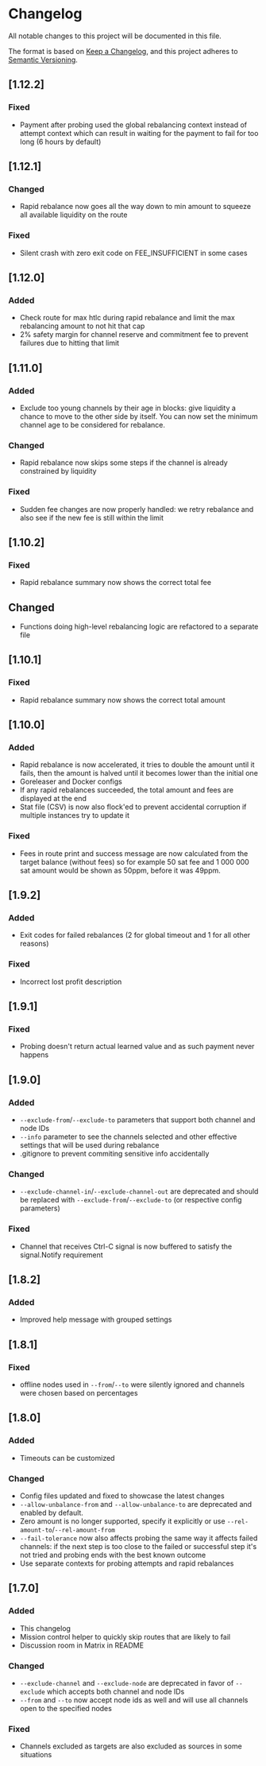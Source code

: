# Changelog
All notable changes to this project will be documented in this file.

The format is based on [Keep a Changelog](https://keepachangelog.com/en/1.0.0/),
and this project adheres to [Semantic
Versioning](https://semver.org/spec/v2.0.0.html).

## [1.12.2]
### Fixed
- Payment after probing used the global rebalancing context instead of attempt
  context which can result in waiting for the payment to fail for too long (6
  hours by default)
## [1.12.1]
### Changed
- Rapid rebalance now goes all the way down to min amount to squeeze all
  available liquidity on the route
### Fixed
- Silent crash with zero exit code on FEE_INSUFFICIENT in some cases
## [1.12.0]
### Added
- Check route for max htlc during rapid rebalance and limit the max rebalancing
  amount to not hit that cap
- 2% safety margin for channel reserve and commitment fee to prevent failures due to hitting that limit
## [1.11.0]
### Added
- Exclude too young channels by their age in blocks: give liquidity a chance to
  move to the other side by itself. You can now set the minimum channel age to
  be considered for rebalance.
### Changed
- Rapid rebalance now skips some steps if the channel is already constrained by
  liquidity
### Fixed
- Sudden fee changes are now properly handled: we retry rebalance and also see
  if the new fee is still within the limit
## [1.10.2]
### Fixed
- Rapid rebalance summary now shows the correct total fee
## Changed
- Functions doing high-level rebalancing logic are refactored to a separate file
## [1.10.1]
### Fixed
- Rapid rebalance summary now shows the correct total amount
## [1.10.0]
### Added
- Rapid rebalance is now accelerated, it tries to double the amount until it
  fails, then the amount is halved until it becomes lower than the initial one
- Goreleaser and Docker configs
- If any rapid rebalances succeeded, the total amount and fees are displayed at
  the end
- Stat file (CSV) is now also flock'ed to prevent accidental corruption if
  multiple instances try to update it
### Fixed
- Fees in route print and success message are now calculated from the target
  balance (without fees) so for example 50 sat fee and 1 000 000 sat amount
  would be shown as 50ppm, before it was 49ppm.
## [1.9.2]
### Added
- Exit codes for failed rebalances (2 for global timeout and 1 for all
  other reasons)
### Fixed
- Incorrect lost profit description
## [1.9.1]
### Fixed
- Probing doesn't return actual learned value and as such payment never happens
## [1.9.0]
### Added
- `--exclude-from`/`--exclude-to` parameters that support both channel and node
  IDs
- `--info` parameter to see the channels selected and other effective settings
  that will be used during rebalance
- .gitignore to prevent commiting sensitive info accidentally

### Changed
- `--exclude-channel-in`/`--exclude-channel-out` are deprecated and should be
  replaced with `--exclude-from`/`--exclude-to` (or respective config
  parameters)
### Fixed
- Channel that receives Ctrl-C signal is now buffered to satisfy the
  signal.Notify requirement
## [1.8.2]
### Added
- Improved help message with grouped settings
## [1.8.1]
### Fixed
- offline nodes used in `--from`/`--to` were silently ignored and channels were
  chosen based on percentages
## [1.8.0]
### Added
- Timeouts can be customized
### Changed
- Config files updated and fixed to showcase the latest changes
- `--allow-unbalance-from` and `--allow-unbalance-to` are deprecated and enabled
  by default.
- Zero amount is no longer supported, specify it explicitly or use
  `--rel-amount-to`/`--rel-amount-from`
- `--fail-tolerance` now also affects probing the same way it affects failed
  channels: if the next step is too close to the failed or successful step it's
  not tried and probing ends with the best known outcome
- Use separate contexts for probing attempts and rapid rebalances
## [1.7.0]
### Added
- This changelog
- Mission control helper to quickly skip routes that are likely to fail
- Discussion room in Matrix in README
### Changed
- `--exclude-channel` and `--exclude-node` are deprecated in favor of `--exclude`
  which accepts both channel and node IDs
- `--from` and `--to` now accept node ids as well and will use all channels open
    to the specified nodes
### Fixed
- Channels excluded as targets are also excluded as sources in some situations